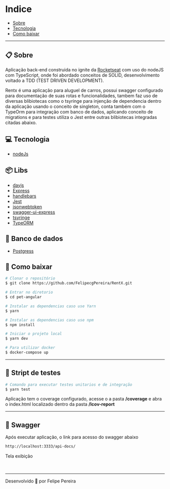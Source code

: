 <h2 align="center">
 <img src="https://i.imgur.com/oUAKMC5.png" alt="">
</h2>

# Indice

- [Sobre](#-sobre)
- [Tecnologia](#-tecnologia)
- [Como baixar](#-como-baixar)
---

## 📋 Sobre

Aplicação back-end construida no ignite da [Rocketseat](https://rocketseat.com.br/) com uso do nodeJS com TypeScript, onde  foi abordado conceitos de SOLID, desenvolvimento voltado a TDD (TEST DRIVEN DEVELOPMENT).

Rentx é uma aplicação para aluguel de carros, possui swagger configurado para documentação de suas rotas e funcionalidades, tambem faz uso de diversas blibiotecas como o tsyringe para injenção de dependencia dentro da aplicação usando o conceito de singleton, conta também com o TypeOrm para integração  com banco de dados, aplicando conceito de migrations e para testes utiliza o Jest entre outras blibiotecas integradas citadas abaixo.


## 💻 Tecnologia

- [nodeJs](https://nodejs.org/)

## 📦 Libs

- [dayjs](https://github.com/iamkun/dayjs)
- [Express](https://expressjs.com/)
- [handlebars](https://handlebarsjs.com/)
- [Jest](https://jestjs.io/)
- [jsonwebtoken](https://jwt.io/)
- [swagger-ui-express](https://swagger.io/)
- [tsyringe](https://github.com/microsoft/tsyringe)
- [TypeORM](https://typeorm.io/)

## 📎 Banco de dados

- [Postgress](https://www.postgresql.org/)


## 📝 Como baixar

```bash 
# Clonar o repositório
$ git clone https://github.com/FelipecgPereira/RentX.git

# Entrar no diretorio
$ cd pet-angular

# Instalar as dependencias caso use Yarn
$ yarn

# Instalar as dependencias caso use npm
$ npm install

# Iniciar o projeto local
$ yarn dev

# Para utilizar docker
$ docker-compose up

```
---

## 📜 Stript de testes



```bash 
# Comando para executar testes unitarios e de integração
$ yarn test
```

Aplicação tem o coverage configurado, acesse o a pasta **/coverage** e abra o index.html localizado dentro da pasta **/lcov-report**


---

## 📖 Swagger

Após executar aplicação, o link para acesso do swagger abaixo

```bash 
http://localhost:3333/api-docs/
```
Tela exibição

<h2>
<img src="https://i.imgur.com/zAR0hoH.png" alt=""/>
</h2>

---
Desenvolvido 🚀 por Felipe Pereira
